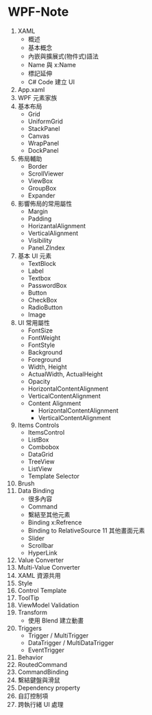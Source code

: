 # WPF-Note
1. XAML
    - 概述
    - 基本概念
    - 內嵌與擴展式(物件式)語法
    - Name 與 x:Name
    - 標記延伸
    - C# Code 建立 UI
2. App.xaml
3. WPF 元素家族
4. 基本布局
    - Grid
    - UniformGrid
    - StackPanel
    - Canvas
    - WrapPanel
    - DockPanel
5. 佈局輔助
    - Border
    - ScrollViewer
    - ViewBox
    - GroupBox
    - Expander
6. 影響佈局的常用屬性
    - Margin
    - Padding
    - HorizantalAlignment
    - VerticalAlignment
    - Visibility
    - Panel.ZIndex
7. 基本 UI 元素
    - TextBlock
    - Label
    - Textbox
    - PasswordBox
    - Button
    - CheckBox
    - RadioButton
    - Image
8. UI 常用屬性
    - FontSize
    - FontWeight
    - FontStyle
    - Background
    - Foreground
    - Width, Height
    - ActualWidth, ActualHeight
    - Opacity
    - HorizontalContentAlignment
    - VerticalContentAlignment
    - Content Alignment
      - HorizontalContentAlignment
      - VerticalContentAlignment
15. Items Controls
    - ItemsControl
    - ListBox
    - Combobox
    - DataGrid
    - TreeView
    - ListView
    - Template Selector
9. Brush
10. Data Binding
    - 很多內容
    - Command
    - 繫結至其他元素
    - Binding x:Refrence
    - Binding to RelativeSource
11 其他畫面元素
    - Slider
    - Scrollbar
    - HyperLink
11. Value Converter
12. Multi-Value Converter
12. XAML 資源共用
13. Style
14. Control Template
17. ToolTip
18. ViewModel Validation
19. Transform
    - 使用 Blend 建立動畫
20. Triggers
    - Trigger / MultiTrigger
    - DataTrigger / MultiDataTrigger
    - EventTrigger
21. Behavior
22. RoutedCommand
23. CommandBinding
24. 繫結鍵盤與滑鼠
25. Dependency property
26. 自訂控制項
27. 跨執行緒 UI 處理
